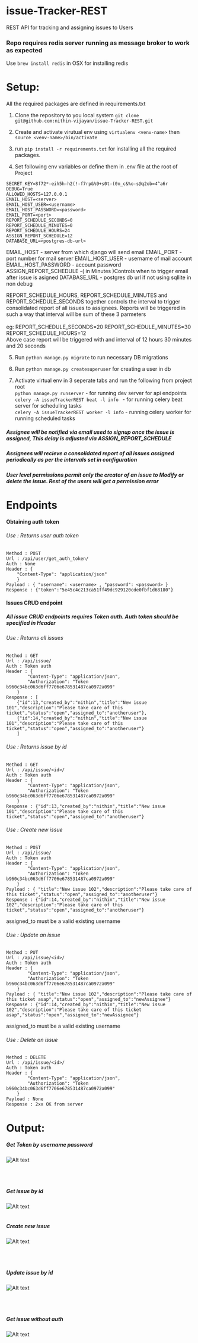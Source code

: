 # issue-Tracker-REST
REST API for tracking and assigning issues to Users

### Repo requires redis server running as message broker to work as expected

Use ```brew install redis``` in OSX for installing redis

# Setup:

All the required packages are defined in requirements.txt

1. Clone the repository to you local system ```git clone git@github.com:nithin-vijayan/issue-Tracker-REST.git```

2. Create and activate virutual env using ```virtualenv <venv-name>``` then ```source <venv-name>/bin/activate```

3. run  ```pip install -r requirements.txt```  for installing all the required packages.

4. Set following env variables or define them in .env file at the root of Project
```
SECRET_KEY=8f72*-eih5h-h2(!-f7rp&%9+s0t-(0n_c&%o-s@q2ob=4^a6r
DEBUG=True
ALLOWED_HOSTS=127.0.0.1
EMAIL_HOST=<server>
EMAIL_HOST_USER=<username>
EMAIL_HOST_PASSWORD=<password>
EMAIL_PORT=<port>
REPORT_SCHEDULE_SECONDS=0
REPORT_SCHEDULE_MINUTES=0
REPORT_SCHEDULE_HOURS=24
ASSIGN_REPORT_SCHEDULE=12
DATABASE_URL=<postgres-db-url>
```

EMAIL_HOST - server from which django will send email
EMAIL_PORT - port number for mail server
EMAIL_HOST_USER - username of mail account
EMAIL_HOST_PASSWORD - account password
ASSIGN_REPORT_SCHEDULE -( in Minutes )Controls when to trigger email after issue is asigned
DATABASE_URL - postgres db url if not using sqllite in non debug


REPORT_SCHEDULE_HOURS, REPORT_SCHEDULE_MINUTES and REPORT_SCHEDULE_SECONDS together controls the interval to trigger consolidated report of all issues to assignees. Reports will be triggered in such a way that interval will be sum of these 3 parmeters<br/><br/>
eg:
REPORT_SCHEDULE_SECONDS=20
REPORT_SCHEDULE_MINUTES=30
REPORT_SCHEDULE_HOURS=12<br/>
Above case report will be triggered with and interval of 12 hours 30 minutes and 20 seconds 

5. Run  ```python manage.py migrate``` to run necessary DB migrations

6. Run  ```python manage.py createsuperuser``` for creating a user in db

7. Activate virtual env in 3 seperate tabs and run the following from project root<br/>
```python manage.py runserver``` - for running dev server for api endpoints<br/>
```celery -A issueTrackerREST beat -l info ``` - for running celery beat server for scheduling tasks<br/>
```celery -A issueTrackerREST worker -l info``` -  running celery worker for running scheduled tasks<br/>

##### Assignee will be notified via email used to signup once the issue is assigned, This delay is adjusted via ASSIGN_REPORT_SCHEDULE


##### Assignees will recieve a consolidated report of all issues assigned periodically as per the intervals set in configuration

##### User level permissions permit only the creator of an issue to Modify or delete the issue. Rest of the users will get a permission error



# Endpoints

#### Obtaining auth token

###### Use : Returns user auth token
```
Method : POST
Url : /api/user/get_auth_token/
Auth : None
Header : { 
    "Content-Type": "application/json"
    }
Payload : { "username": <username> , "password": <password> }
Response : {"token":"5e45c4c213ca51ff49dc929120cde0fbf1d68180"}
```
#### Issues CRUD endpoint

##### All issue CRUD endpoints requires Token auth. Auth token should be specified in Header


###### Use : Returns all issues
```
Method : GET
Url : /api/issue/ 
Auth : Token auth 
Header : { 
        "Content-Type": "application/json", 
        "Authorization": "Token b960c34bc063d6ff7706e678531487ca0972a099" 
    } 
Response : [
    {"id":13,"created_by":"nithin","title":"New issue 101","description":"Please take care of this ticket","status":"open","assigned_to":"anotheruser"},
    {"id":14,"created_by":"nithin","title":"New issue 101","description":"Please take care of this ticket","status":"open","assigned_to":"anotheruser"}
    ]
```
###### Use : Returns issue by id
```
Method : GET 
Url : /api/issue/<id>/ 
Auth : Token auth 
Header : { 
        "Content-Type": "application/json", 
        "Authorization": "Token b960c34bc063d6ff7706e678531487ca0972a099" 
    } 
Response : {"id":13,"created_by":"nithin","title":"New issue 101","description":"Please take care of this ticket","status":"open","assigned_to":"anotheruser"} 
```
###### Use : Create new issue
```
Method : POST 
Url : /api/issue/ 
Auth : Token auth 
Header : { 
        "Content-Type": "application/json", 
        "Authorization": "Token b960c34bc063d6ff7706e678531487ca0972a099" 
    } 
Payload : { "title":"New issue 102","description":"Please take care of this ticket","status":"open","assigned_to":"anotheruser"} 
Response : {"id":14,"created_by":"nithin","title":"New issue 102","description":"Please take care of this ticket","status":"open","assigned_to":"anotheruser"} 
```
assigned_to must be a valid existing username

###### Use : Update an issue
```
Method : PUT
Url : /api/issue/<id>/ 
Auth : Token auth 
Header : { 
        "Content-Type": "application/json", 
        "Authorization": "Token b960c34bc063d6ff7706e678531487ca0972a099" 
    } 
Payload : { "title":"New issue 102","description":"Please take care of this ticket asap","status":"open","assigned_to":"newAssignee"} 
Response : {"id":14,"created_by":"nithin","title":"New issue 102","description":"Please take care of this ticket asap","status":"open","assigned_to":"newAssignee"} 
```
assigned_to must be a valid existing username

###### Use : Delete an issue
```
Method : DELETE 
Url : /api/issue/<id>/ 
Auth : Token auth 
Header : { 
        "Content-Type": "application/json", 
        "Authorization": "Token b960c34bc063d6ff7706e678531487ca0972a099" 
    } 
Payload : None 
Response : 2xx OK from server 
```
# Output:
##### Get Token by username password
![Alt text](images/token.png?raw=true "Get Token by username password")

<br/><br/>

##### Get issue by id
![Alt text](images/get.png?raw=true "Get issue by id")
<br/><br/>

##### Create new issue
![Alt text](images/create.png?raw=true "Create new issue")

<br/><br/>
##### Update issue by id
![Alt text](images/update.png?raw=true "Update issue by id")

<br/><br/>
##### Get issue without auth
![Alt text](images/notoken.png?raw=true "Get issue without auth")



